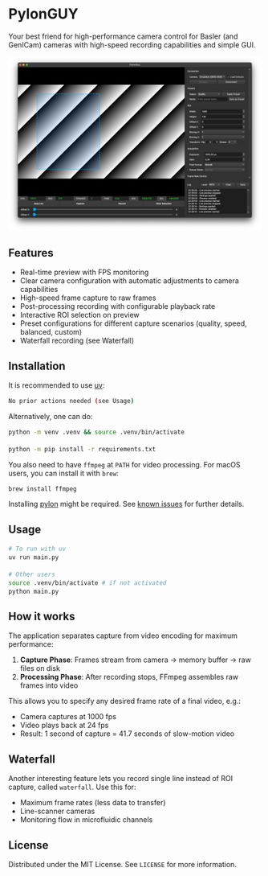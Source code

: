 # PylonGUY

Your best friend for high-performance camera control for Basler (and GenICam) cameras with high-speed recording capabilities and simple GUI.

![preview](https://raw.githubusercontent.com/merv1n34k/pylonguy/refs/heads/master/docs/preview.png)

## Features

- Real-time preview with FPS monitoring
- Clear camera configuration with automatic adjustments to camera capabilities
- High-speed frame capture to raw frames
- Post-processing recording with configurable playback rate
- Interactive ROI selection on preview
- Preset configurations for different capture scenarios (quality, speed,
  balanced, custom)
- Waterfall recording (see Waterfall)

## Installation

It is recommended to use [uv](https://docs.astral.sh/uv/):

```bash
No prior actions needed (see Usage)
```

Alternatively, one can do:

```bash
python -m venv .venv && source .venv/bin/activate

python -m pip install -r requirements.txt
```

You also need to have `ffmpeg` at `PATH` for video processing. For macOS users, you can install it with `brew`:

```bash
brew install ffmpeg
```

Installing [pylon](https://www.baslerweb.com/pylon) might be required. See [known issues](https://github.com/basler/pypylon#known-issues) for further details.

## Usage

```bash
# To run with uv
uv run main.py

# Other users
source .venv/bin/activate # if not activated
python main.py
```

## How it works

The application separates capture from video encoding for maximum performance:

1. **Capture Phase**: Frames stream from camera → memory buffer → raw files on disk
2. **Processing Phase**: After recording stops, FFmpeg assembles raw frames into video

This allows you to specify any desired frame rate of a final video, e.g.:

- Camera captures at 1000 fps
- Video plays back at 24 fps
- Result: 1 second of capture = 41.7 seconds of slow-motion video

## Waterfall

Another interesting feature lets you record single line instead of ROI capture,
called `waterfall`. Use this for:
- Maximum frame rates (less data to transfer)
- Line-scanner cameras
- Monitoring flow in microfluidic channels

## License

Distributed under the MIT License. See `LICENSE` for more information.
